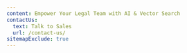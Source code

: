```yaml
---
content: Empower Your Legal Team with AI & Vector Search
contactUs:
  text: Talk to Sales
  url: /contact-us/
sitemapExclude: true
---
```



